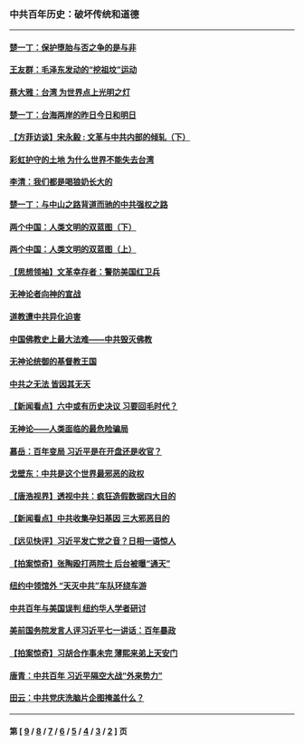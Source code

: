 ### 中共百年历史：破坏传统和道德
---
#### [楚一丁：保护堕胎与否之争的是与非](../../pages/nf1176114/n13815642.md?12080430) 
#### [王友群：毛泽东发动的“挖祖坟”运动](../../pages/nf1176114/n13723639.md?12080430) 
#### [蔡大雅：台湾 为世界点上光明之灯](../../pages/nf1176114/n13531530.md?12080430) 
#### [楚一丁：台海两岸的昨日今日和明日](../../pages/nf1176114/n13531468.md?12080430) 
#### [【方菲访谈】宋永毅 : 文革与中共内部的倾轧（下）](../../pages/nf1176114/n13486836.md?12080430) 
#### [彩虹护守的土地 为什么世界不能失去台湾](../../pages/nf1176114/n13476849.md?12080430) 
#### [李清：我们都是喝狼奶长大的](../../pages/nf1176114/n13471478.md?12080430) 
#### [楚一丁：与中山之路背道而驰的中共强权之路](../../pages/nf1176114/n13437270.md?12080430) 
#### [两个中国：人类文明的双蓝图（下）](../../pages/nf1176114/n13423132.md?12080430) 
#### [两个中国：人类文明的双蓝图（上）](../../pages/nf1176114/n13422687.md?12080430) 
#### [【思想领袖】文革幸存者：警防美国红卫兵](../../pages/nf1176114/n13339289.md?12080430) 
#### [无神论者向神的宣战](../../pages/nf1176114/n13281535.md?12080430) 
#### [道教遭中共异化迫害](../../pages/nf1176114/n13281463.md?12080430) 
#### [中国佛教史上最大法难——中共毁灭佛教](../../pages/nf1176114/n13281397.md?12080430) 
#### [无神论统御的基督教王国](../../pages/nf1176114/n13281280.md?12080430) 
#### [中共之无法 皆因其无天](../../pages/nf1176114/n13281088.md?12080430) 
#### [【新闻看点】六中或有历史决议 习要回毛时代？](../../pages/nf1176114/n13222895.md?12080430) 
#### [无神论——人类面临的最危险骗局](../../pages/nf1176114/n13196137.md?12080430) 
#### [慕岳：百年变局 习近平是在开盘还是收官？](../../pages/nf1176114/n13206516.md?12080430) 
#### [戈壁东：中共是这个世界最邪恶的政权](../../pages/nf1176114/n13085641.md?12080430) 
#### [【唐浩视界】透视中共：疯狂造假数据四大目的](../../pages/nf1176114/n13080590.md?12080430) 
#### [【新闻看点】中共收集孕妇基因 三大邪恶目的](../../pages/nf1176114/n13077182.md?12080430) 
#### [【远见快评】习近平发亡党之音？日相一语惊人](../../pages/nf1176114/n13074809.md?12080430) 
#### [【拍案惊奇】张陶殴打两院士 后台被曝“通天”](../../pages/nf1176114/n13070496.md?12080430) 
#### [纽约中领馆外 “天灭中共”车队环绕车游](../../pages/nf1176114/n13070693.md?12080430) 
#### [中共百年与美国误判 纽约华人学者研讨](../../pages/nf1176114/n13067969.md?12080430) 
#### [美前国务院发言人评习近平七一讲话：百年暴政](../../pages/nf1176114/n13066986.md?12080430) 
#### [【拍案惊奇】习胡合作事未完 薄熙来弟上天安门](../../pages/nf1176114/n13065867.md?12080430) 
#### [唐青：中共百年 习近平隔空大战“外来势力”](../../pages/nf1176114/n13065976.md?12080430) 
#### [田云：中共党庆洗脑片企图掩盖什么？](../../pages/nf1176114/n13064395.md?12080430) 

---
#### 第 [ [9](./9.md?12080430) / [8](./8.md?12080430) / [7](./7.md?12080430) / [6](./6.md?12080430) / [5](./5.md?12080430) / [4](./4.md?12080430) / [3](./3.md?12080430) / [2](./2.md?12080430) ] 页
